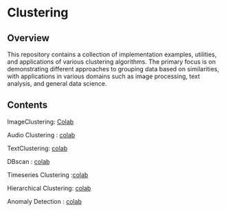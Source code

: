# Clustering



## Overview
This repository contains a collection of implementation examples, utilities, and applications of various clustering algorithms. The primary focus is on demonstrating different approaches to grouping data based on similarities, with applications in various domains such as image processing, text analysis, and general data science.

## Contents

ImageClustering: [Colab](https://colab.research.google.com/github/SanjayBhargavKudupudi/Clustering/blob/main/Image/Image_Embedding.ipynb)

Audio Clustering : [colab](https://colab.research.google.com/github/SanjayBhargavKudupudi/Clustering/blob/main/audio.ipynb)

TextClustering: [colab](https://github.com/SanjayBhargavKudupudi/Clustering/blob/main/text_embeddings/text_embeddings.ipynb#:~:text=text_embeddings-,text_embeddings,-.ipynb)

DBscan : [colab](https://colab.research.google.com/github/SanjayBhargavKudupudi/Clustering/blob/main/Image/Image_Embedding.ipynb)

Timeseries Clustering :[colab](https://github.com/SanjayBhargavKudupudi/Clustering/blob/main/Clustering_timeseries/Clustering_timeseries.ipynb)

Hierarchical Clustering: [colab](https://github.com/SanjayBhargavKudupudi/Clustering/blob/main/Hierarchical/Hierarchical.ipynb)

Anomaly Detection : [colab](https://github.com/SanjayBhargavKudupudi/Clustering/blob/main/anomaly%20detection/pyOD.ipynb)
